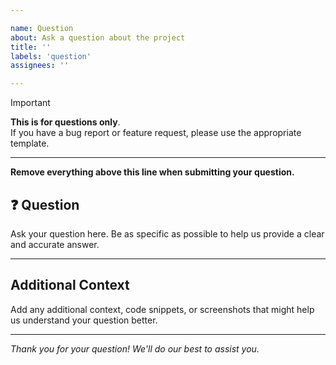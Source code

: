 ```yaml
---

name: Question
about: Ask a question about the project
title: ''
labels: 'question'
assignees: ''

---
```


> [!IMPORTANT]  
> **This is for questions only**.  
> If you have a bug report or feature request, please use the appropriate template.

---

**Remove everything above this line when submitting your question.**

## ❓ Question

Ask your question here. Be as specific as possible to help us provide a clear and accurate answer.

---

## Additional Context

Add any additional context, code snippets, or screenshots that might help us understand your question better.

---

*Thank you for your question! We'll do our best to assist you.*